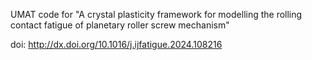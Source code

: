 UMAT code for "A crystal plasticity framework for modelling the rolling contact fatigue of planetary roller screw mechanism"

doi: http://dx.doi.org/10.1016/j.ijfatigue.2024.108216
